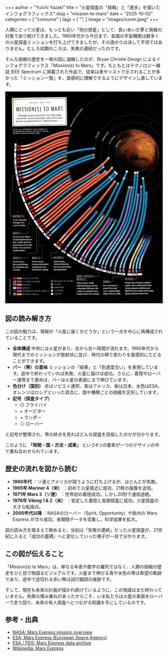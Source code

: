+++
author = "Yuichi Yazaki"
title = "火星探査の「挑戦」と「進歩」を描いたインフォグラフィックス"
slug = "mission-to-mars"
date = "2025-10-02"
categories = [
    "consume"
]
tags = [
    "",
]
image = "images/cover.jpeg"
+++

人類にとって火星は、もっとも近い「他の惑星」として、長いあいだ夢と挑戦の対象であり続けてきました。1960年代から今日まで、各国の宇宙機関は数多くの火星探査ミッションを打ち上げてきましたが、その道のりは決して平坦ではありません。むしろ初期のころは、失敗の連続だったのです。

そんな挑戦の歴史を一枚の図に凝縮したのが、Bryan Christie Design によるインフォグラフィックス「Mission(s) to Mars」です。もともとはテクノロジー雑誌 IEEE Spectrum に掲載された作品で、従来は表やリストで示されることが多かった「ミッション一覧」を、直感的に理解できるようにデザインし直しています。

<!--more-->

![Mission(s) to Mars](images/mission-to-mars.jpeg)

## 図の読み解き方

この図の魅力は、情報が「火星に届くかどうか」という一点を中心に再構成されていることです。

- **全体構成** 中央には火星があり、左から右へ時間が流れます。1960年代から現代までのミッションが放射状に並び、時代の移り変わりを直感的にたどることができます。
- **バー（帯）の意味** ミッションの「結果」と「到達度合い」を表現しています。途中で終わっていれば失敗、火星に届けば成功。さらに、着陸やローバー運用まで進めば、バーは火星の表面にまで伸びています。
- **色分け（国別）** 赤はソビエト連邦、青はアメリカ、紫は日本、水色はESA、オレンジはロシアといった具合に、国や機関ごとの挑戦を区別しています。
- **記号（探査タイプ）**
    - ○ フライバイ
    - ◐ オービター
    - ◑ ランダー
    - ◎ ローバー

と記号が整理され、帯の終点を見ればどんな探査を目指したのかが分かります。

このように **「時間・国・方法・成果」** という4つの要素が一つのデザインの中で重ね合わせられています。


## 歴史の流れを図から読む

- **1960年代** ：ソ連とアメリカが競うように打ち上げるが、ほとんどが失敗。
- **1965年 Mariner 4（米）** ：初めて火星接近に成功、21枚の画像を送信。
- **1971年 Mars 3（ソ連）** ：世界初の着陸成功。しかし20秒で通信途絶。
- **1976年 Viking 1 & 2（米）** ：安定した着陸と長期探査に成功。火星探査の大きな転換点。
- **2000年代以降** ：NASAのローバー（Spirit, Opportunity）や欧州の Mars Express が次々成功。長期間データを収集し、科学成果を拡大。

図の読み方を踏まえて眺めると、当初は「失敗の連続」だった火星探査が、21世紀に入ると「成功の蓄積」へと変化していった様子が一目で分かります。



## この図が伝えること

「Mission(s) to Mars」は、単なる年表や数字の羅列ではなく、人類の挑戦の歴史をひと目で物語るビジュアルです。火星まで伸びる青や水色の帯は希望の軌跡であり、途中で途切れる赤い帯は試行錯誤の痕跡です。

そして、現在も未来の計画が描かれ続けているように、この物語はまだ終わっていません。失敗の積み重ねがあったからこそ、いま私たちは火星の表面をローバーで走り回り、未来の有人探査へとつながる知識を手にしているのです。

## 参考・出典

- [NASA: Mars Express mission overview](https://science.nasa.gov/mission/mars-express/)  
- [ESA: Mars Express (European Space Agency)](https://www.esa.int/Science_Exploration/Space_Science/Mars_Express)  
- [ESA / PDS: Mars Express data archive](https://pds-geosciences.wustl.edu/missions/mars_express/default.htm)  
- [Wikipedia: Mars Express](https://en.wikipedia.org/wiki/Mars_Express)  